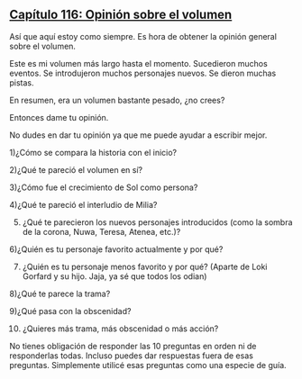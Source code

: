 
## [Capítulo 116: Opinión sobre el volumen](https://novelnext.dramanovels.io/nc/son-of-the-hero-king/chapter-116-opinion-about-the-volume "Capítulo 116: Opinión sobre el volumen")


Así que aquí estoy como siempre. Es hora de obtener la opinión general sobre el volumen.

Este es mi volumen más largo hasta el momento. Sucedieron muchos eventos. Se introdujeron muchos personajes nuevos. Se dieron muchas pistas.

En resumen, era un volumen bastante pesado, ¿no crees?

Entonces dame tu opinión.

No dudes en dar tu opinión ya que me puede ayudar a escribir mejor.

1)¿Cómo se compara la historia con el inicio?

2)¿Qué te pareció el volumen en sí?

3)¿Cómo fue el crecimiento de Sol como persona?

4)¿Qué te pareció el interludio de Milia?

5) ¿Qué te parecieron los nuevos personajes introducidos (como la sombra de la corona, Nuwa, Teresa, Atenea, etc.)?

6)¿Quién es tu personaje favorito actualmente y por qué?

7) ¿Quién es tu personaje menos favorito y por qué? (Aparte de Loki Gorfard y su hijo. Jaja, ya sé que todos los odian)

8)¿Qué te parece la trama?

9)¿Qué pasa con la obscenidad?

10) ¿Quieres más trama, más obscenidad o más acción?

No tienes obligación de responder las 10 preguntas en orden ni de responderlas todas. Incluso puedes dar respuestas fuera de esas preguntas. Simplemente utilicé esas preguntas como una especie de guía.